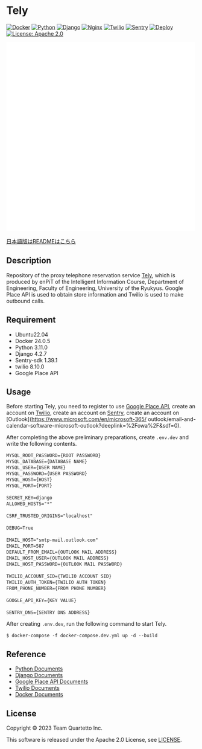 # Tely

[![Docker](https://img.shields.io/badge/Docker-24.0.5-1488C6.svg?logo=docker&style=plastic)](https://www.docker.com/)
[![Python](https://img.shields.io/badge/Python-3.11.0-3776AB.svg?logo=python&style=plastic)](https://www.python.org/)
[![Django](https://img.shields.io/badge/Django-4.2.7-092E20.svg?logo=django&style=plastic)](https://www.djangoproject.com/)
[![Nginx](https://img.shields.io/badge/Nginx-1.21%20alpine-269539.svg?logo=nginx&style=plastic)](https://www.nginx.com/)
[![Twilio](https://img.shields.io/badge/-Twilio-F22F46.svg?logo=twilio&style=plastic)](https://www.twilio.com/en-us)
[![Sentry](https://img.shields.io/badge/-Sentry-FB4226.svg?logo=sentry&style=plastic)](https://sentry.io/welcome/)
[![Deploy](https://github.com/crab85193/tely/actions/workflows/deploy.yml/badge.svg)](https://github.com/crab85193/tely/actions/workflows/deploy.yml)
[![License: Apache 2.0](https://img.shields.io/badge/License-Apache2.0-blue.svg)](https://www.apache.org/licenses/LICENSE-2.0)

![logo](./docs/img/logo-w.png)

[日本語版はREADMEはこちら](./README.ja.md)

## Description
Repository of the proxy telephone reservation service [Tely](https://tely.st.ie.u-ryukyu.ac.jp/), which is produced by enPiT of the Intelligent Information Course, Department of Engineering, Faculty of Engineering, University of the Ryukyus.
Google Place API is used to obtain store information and Twilio is used to make outbound calls.

## Requirement
- Ubuntu22.04
- Docker 24.0.5
- Python 3.11.0
- Django 4.2.7
- Sentry-sdk 1.39.1
- twilio 8.10.0
- Google Place API

## Usage
Before starting Tely, you need to register to use [Google Place API](https://developers.google.com/maps/documentation/places/web-service/overview?hl=ja), create an account on [Twilio]( https://www.twilio.com/en-us), create an account on [Sentry](https://sentry.io/), create an account on [Outlook](https://www.microsoft.com/en/microsoft-365/ outlook/email-and-calendar-software-microsoft-outlook?deeplink=%2Fowa%2F&sdf=0).

After completing the above preliminary preparations, create `.env.dev` and write the following contents.

```
MYSQL_ROOT_PASSWORD={ROOT PASSWORD}
MYSQL_DATABASE={DATABASE NAME}
MYSQL_USER={USER NAME}
MYSQL_PASSWORD={USER PASSWORD}
MYSQL_HOST={HOST}
MYSQL_PORT={PORT}

SECRET_KEY=django
ALLOWED_HOSTS="*"

CSRF_TRUSTED_ORIGINS="localhost"

DEBUG=True

EMAIL_HOST="smtp-mail.outlook.com"
EMAIL_PORT=587
DEFAULT_FROM_EMAIL={OUTLOOK MAIL ADDRESS}
EMAIL_HOST_USER={OUTLOOK MAIL ADDRESS}
EMAIL_HOST_PASSWORD={OUTLOOK MAIL PASSWORD}

TWILIO_ACCOUNT_SID={TWILIO ACCOUNT SID}
TWILIO_AUTH_TOKEN={TWILIO AUTH TOKEN}
FROM_PHONE_NUMBER={FROM PHONE NUMBER}

GOOGLE_API_KEY={KEY VALUE}

SENTRY_DNS={SENTRY DNS ADDRESS}

```

After creating `.env.dev`, run the following command to start Tely.

```
$ docker-compose -f docker-compose.dev.yml up -d --build
```

## Reference

- [Python Documents](https://docs.python.org/3.11/)
- [Django Documents](https://docs.djangoproject.com/en/5.0/)
- [Google Place API Documents](https://developers.google.com/maps/documentation/places/web-service/overview?hl=ja)
- [Twilio Documents](https://www.twilio.com/docs)
- [Docker Documents](https://docs.docker.com/)

## License
Copyright © 2023 Team Quartetto Inc.

This software is released under the Apache 2.0 License, see [LICENSE](./LICENSE).
